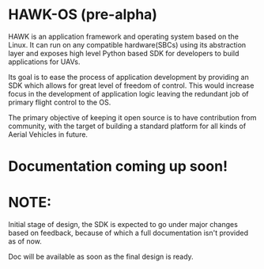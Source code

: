 # HAWK-OS (pre-alpha)
HAWK is an application framework and operating system based on the Linux. It can run on any compatible hardware(SBCs) using its abstraction layer and exposes high level Python based SDK for developers to build applications for UAVs. 

Its goal is to ease the process of application development by providing an SDK which allows for great level of freedom of control. This would increase focus in the development of application logic leaving the redundant job of primary flight control to the OS. 

The primary objective of keeping it open source is to have contribution from community, with the target of building a standard platform for all kinds of Aerial Vehicles in future. 

# Documentation coming up soon!

# NOTE:
Initial stage of design, the SDK is expected to go under major changes based on feedback, because of which a full documentation isn't provided as of now. 

Doc will be available as soon as the final design is ready.
